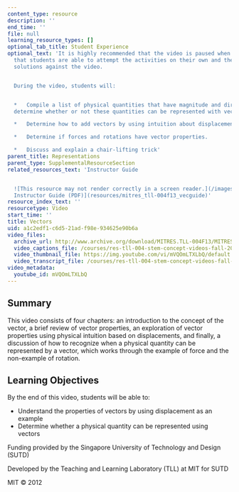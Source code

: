 ```yaml
---
content_type: resource
description: ''
end_time: ''
file: null
learning_resource_types: []
optional_tab_title: Student Experience
optional_text: 'It is highly recommended that the video is paused when prompted so
  that students are able to attempt the activities on their own and then check their
  solutions against the video.


  During the video, students will:


  *   Compile a list of physical quantities that have magnitude and direction, and
  determine whether or not these quantities can be represented with vectors;

  *   Determine how to add vectors by using intuition about displacements;

  *   Determine if forces and rotations have vector properties.

  *   Discuss and explain a chair-lifting trick'
parent_title: Representations
parent_type: SupplementalResourceSection
related_resources_text: 'Instructor Guide


  ![This resource may not render correctly in a screen reader.](/images/inacessible.gif)[Vectors
  Instructor Guide (PDF)](resources/mitres_tll-004f13_vecguide)'
resource_index_text: ''
resourcetype: Video
start_time: ''
title: Vectors
uid: a1c2edf1-c6d5-21ad-f98e-934625e90b6a
video_files:
  archive_url: http://www.archive.org/download/MITRES.TLL-004F13/MITRES_TLL-004F13_vectors_300k.mp4
  video_captions_file: /courses/res-tll-004-stem-concept-videos-fall-2013/4eb915c0cddf54eb8db0f129441a1d59_mVQOmLTXLbQ.vtt
  video_thumbnail_file: https://img.youtube.com/vi/mVQOmLTXLbQ/default.jpg
  video_transcript_file: /courses/res-tll-004-stem-concept-videos-fall-2013/6fb79938300be0eb39c0ddc5d539847f_mVQOmLTXLbQ.pdf
video_metadata:
  youtube_id: mVQOmLTXLbQ
---
```


Summary
-------

This video consists of four chapters: an introduction to the concept of the vector, a brief review of vector properties, an exploration of vector properties using physical intuition based on displacements, and finally, a discussion of how to recognize when a physical quantity can be represented by a vector, which works through the example of force and the non-example of rotation.

Learning Objectives
-------------------

By the end of this video, students will be able to:

*   Understand the properties of vectors by using displacement as an example
*   Determine whether a physical quantity can be represented using vectors

Funding provided by the Singapore University of Technology and Design (SUTD)

Developed by the Teaching and Learning Laboratory (TLL) at MIT for SUTD

MIT © 2012